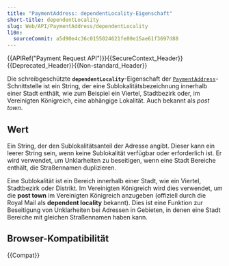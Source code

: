 ```yaml
---
title: "PaymentAddress: dependentLocality-Eigenschaft"
short-title: dependentLocality
slug: Web/API/PaymentAddress/dependentLocality
l10n:
  sourceCommit: a5d90e4c36c0155024621fe00e15ae61f3697d88
---
```


{{APIRef("Payment Request API")}}{{SecureContext_Header}}{{Deprecated_Header}}{{Non-standard_Header}}

Die schreibgeschützte **`dependentLocality`**-Eigenschaft der [`PaymentAddress`](/de/docs/Web/API/PaymentAddress)-Schnittstelle ist ein String, der eine Sublokalitätsbezeichnung innerhalb einer Stadt enthält, wie zum Beispiel ein Viertel, Stadtbezirk oder, im Vereinigten Königreich, eine abhängige Lokalität. Auch bekannt als _post town_.

## Wert

Ein String, der den Sublokalitätsanteil der Adresse angibt. Dieser kann ein leerer String sein, wenn keine Sublokalität verfügbar oder erforderlich ist. Er wird verwendet, um Unklarheiten zu beseitigen, wenn eine Stadt Bereiche enthält, die Straßennamen duplizieren.

Eine Sublokalität ist ein Bereich innerhalb einer Stadt, wie ein Viertel, Stadtbezirk oder Distrikt. Im Vereinigten Königreich wird dies verwendet, um die **post town** im Vereinigten Königreich anzugeben (offiziell durch die Royal Mail als **dependent locality** bekannt). Dies ist eine Funktion zur Beseitigung von Unklarheiten bei Adressen in Gebieten, in denen eine Stadt Bereiche mit gleichen Straßennamen haben kann.

## Browser-Kompatibilität

{{Compat}}
